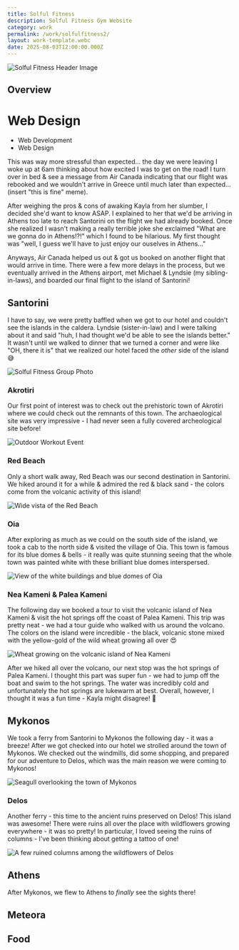 ```yaml
---
title: Solful Fitness
description: Solful Fitness Gym Website
category: work
permalink: /work/solfulfitness2/
layout: work-template.webc
date: 2025-08-03T12:00:00.000Z
---
```

<img src="img2/solful-header.jpg" alt="Solful Fitness Header Image">

## Overview

# Web Design

* Web Development
* Web Design


This was way more stressful than expected... the day we were leaving I woke up at 6am thinking about how excited I was to get on the road! I turn over in bed & see a message from Air Canada indicating that our flight was rebooked and we wouldn't arrive in Greece until much later than expected... (insert "this is fine" meme).

After weighing the pros & cons of awaking Kayla from her slumber, I decided she'd want to know ASAP. I explained to her that we'd be arriving in Athens too late to reach Santorini on the flight we had already booked. Once she realized I wasn't making a really terrible joke she exclaimed "What are we gonna do in Athens!?!" which I found to be hilarious. My first thought was "well, I guess we'll have to just enjoy our ouselves in Athens..."

Anyways, Air Canada helped us out & got us booked on another flight that would arrive in time. There were a few more delays in the process, but we eventually arrived in the Athens airport, met Michael & Lyndsie (my sibling-in-laws), and boarded our final flight to the island of Santorini!

## Santorini

I have to say, we were pretty baffled when we got to our hotel and couldn't see the islands in the caldera. Lyndsie (sister-in-law) and I were talking about it and said "huh, I had thought we'd be able to see the islands better." It wasn't until we walked to dinner that we turned a corner and were like "OH, there it is" that we realized our hotel faced the _other_ side of the island 😅

<img src="./img2/group-img.jpg" alt="Solful Fitness Group Photo">

### Akrotiri

Our first point of interest was to check out the prehistoric town of Akrotiri where we could check out the remnants of this town. The archaeological site was very impressive - I had never seen a fully covered archeological site before!

<img src="./img2/outdoor-workout.jpg" alt="Outdoor Workout Event">

### Red Beach

Only a short walk away, Red Beach was our second destination in Santorini. We hiked around it for a while & admired the red & black sand - the colors come from the volcanic activity of this island!

<img src="./img/red-beach.jpg" alt="Wide vista of the Red Beach">

### Oia

After exploring as much as we could on the south side of the island, we took a cab to the north side & visited the village of Oia. This town is famous for its blue domes & bells - it really was quite stunning seeing that the whole town was painted white with these brilliant blue domes interspersed.

<img src="./img/oia-santorini.jpg" alt="View of the white buildings and blue domes of Oia">

### Nea Kameni & Palea Kameni

The following day we booked a tour to visit the volcanic island of Nea Kameni & visit the hot springs off the coast of Palea Kameni. This trip was pretty neat - we had a tour guide who walked with us around the volcano. The colors on the island were incredible - the black, volcanic stone mixed with the yellow-gold of the wild wheat growing all over 😍

<img src="./img/nea-kameni.jpg" alt="Wheat growing on the volcanic island of Nea Kameni">

After we hiked all over the volcano, our next stop was the hot springs of Palea Kameni. I thought this part was super fun - we had to jump off the boat and swim to the hot springs. The water was incredibly cold and unfortunately the hot springs are lukewarm at best. Overall, however, I thought it was a fun time - Kayla might disagree! 🥶

## Mykonos

We took a ferry from Santorini to Mykonos the following day - it was a breeze! After we got checked into our hotel we strolled around the town of Mykonos. We checked out the windmills, did some shopping, and prepared for our adventure to Delos, which was the main reason we were coming to Mykonos!

<img src="./img/mykonos.jpg" alt="Seagull overlooking the town of Mykonos">

### Delos

Another ferry - this time to the ancient ruins preserved on Delos! This island was awesome! There were ruins all over the place with wildflowers growing everywhere - it was so pretty! In particular, I loved seeing the ruins of columns - I've been thinking about getting a tattoo of one!

<img src="./img/delos-columns-1.jpg" alt="A few ruined columns among the wildflowers of Delos">

## Athens

After Mykonos, we flew to Athens to _finally_ see the sights there!

## Meteora

## Food
